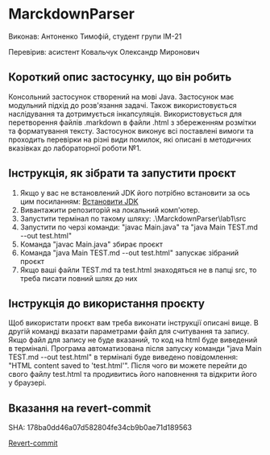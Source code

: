 # MarckdownParser

Виконав: Антоненко Тимофій, студент групи ІМ-21

Перевірив: асистент Ковальчук Олександр Миронович

## Короткий опис застосунку, що він робить

Консольний застосунок створений на мові Java. 
Застосунок має модульний підхід до розв'язання задачі. 
Також використовується наслідування та дотримується інкапсуляція.
Використовується для перетворення файлів .markdown в файли .html 
з збереженням розмітки та форматування тексту.
Застосунок виконує всі поставлені вимоги та проходить перевірки на різні види помилок,
які описані в методичних вказівках до лабораторної роботи №1.

## Інструкція, як зібрати та запустити проєкт

1. Якщо у вас не встановлений JDK його потрібно встановити за ось цим посиланням: 
<a name="jdk" href="https://www.oracle.com/java/technologies/javase/jdk21-archive-downloads.html">Встановити JDK</a>
2. Вивантажити репозиторій на локальний комп'ютер.
3. Запустити термінал по такому шляху: .\MarckdownParser\lab1\src
4. Запустити по черзі команди: "javac Main.java" та "java Main TEST.md --out test.html"
5. Команда "javac Main.java" збирає проєкт 
6. Команда "java Main TEST.md --out test.html" запускає зібраний проєкт
7. Якщо ваші файли TEST.md та test.html знаходяться не в папці src,
то треба писати повний шлях до них

## Інструкція до використання проєкту

Щоб використати проєкт вам треба виконати інструкції описані вище. 
В другій команді вказати параметрами файл для считування та запису. 
Якщо файл для запису не буде вказаний, то код на html буде виведений в терміналі. 
Програма автоматизована після запуску команди "java Main TEST.md --out test.html" в 
терміналі буде виведено повідомлення: "HTML content saved to 'test.html'". 
Після чого ви можете перейти до свого файлу test.html та продивитись його 
наповнення та відкрити його у браузері.

## Вказання на revert-commit

SHA: 178ba0dd46a07d582804fe34cb9b0ae71d189563

<a name="revert" href="https://github.com/AntonenkoTymofii/MarckdownParser/commit/178ba0dd46a07d582804fe34cb9b0ae71d189563">Revert-commit</a>